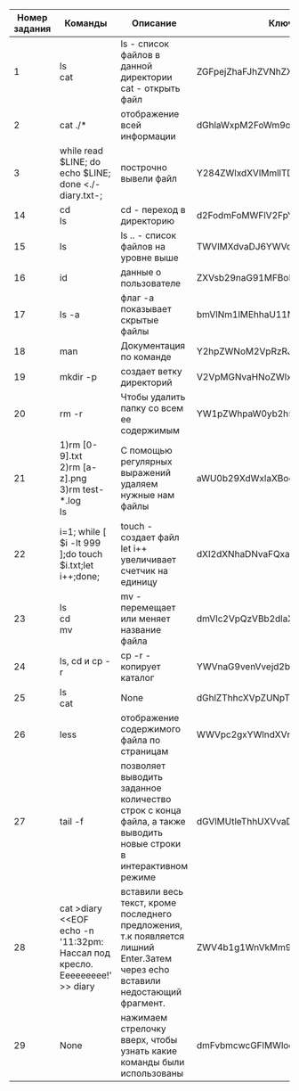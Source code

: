 |Номер задания|Команды|Описание|Ключ|
|-------------|-------|--------|----|
|1|ls <br> cat |ls - список файлов в данной директории <br> cat <name> - открыть файл | ZGFpejZhaFJhZVNhZXhhaWJ1YWYK |
|2| cat ./* |отображение всей информации |dGhlaWxpM2FoWm9odGFpM2VldzMK |
|3| while read $LINE; do echo $LINE; done <./-diary.txt-;| построчно вывели файл | Y284ZWlxdXVlMmllTDNpZXBoNWUK |
|14| cd <br> ls | cd <path> - переход в директорию | d2FodmFoMWFlV2FpYmVlaG9vMmIK |
|15| ls|ls .. - список файлов на уровне выше | TWVlMXdvaDJ6YWVoZWoyamllNm8K |
|16|id |  данные о пользователе| ZXVsb29naG91MFBob2g4T2hkYWkK |
|17|  ls -a| флаг -a показывает скрытые файлы | bmVlNm1lMEhhaU11M2thaGVpNmEK |
|18| man | Документация по команде | Y2hpZWNoM2VpRzRJZWtlaXNlbGUK |
|19| mkdir -p | создает ветку директорий| V2VpMGNvaHNoZWlxdWE0YWhnaG8K |
|20| rm -r | Чтобы удалить папку со всем ее содержимым | YW1pZWhpaW0yb2h5NW9vRjZlaXcK |
|21| 1)rm [0-9].txt <br>2)rm [a-z].png <br>3)rm test-*.log <br>ls| C помощью регулярных выражений удаляем нужные нам файлы | aWU0b29XdWxlaXBodXBpZWZveW8K |
|22|i=1; while [ $i -lt 999 ];do touch $i.txt;let i++;done; <br> | touch - создает файл <br> let i++ увеличивает счетчик на единицу| dXI2dXNhaDNvaFQxaWV2MGNobzgK |
|23| ls <br> cd <br> mv <br>| mv - перемещает или меняет название файла|dmVlc2VpQzVBb2dlaXI1cmVlM2YK |
|24| ls, cd и cp -r | cp -r - копирует каталог | YWVnaG9venVvejd2b292OHNvaEwK |
|25| ls <br> cat| None | dGhlZThhcXVpZUNpTGFpdGhlZTkK|
|26| less | отображение содержимого файла по страницам | WWVpc2gxYWlndXVrZWl5ZWloaWUK |
|27|tail -f |  позволяет выводить заданное количество строк с конца файла, а также выводить новые строки в интерактивном режиме |dGVlMUtleThhUXVvaDFnZTFiaWkK |
|28| cat >diary <<EOF <br> echo -n '11:32pm: Нассал под кресло. Еееееееее!' >> diary| вставили весь текст, кроме последнего предложения, т.к появляется лишний Enter.Затем через echo вставили недостающий фрагмент. | ZWV4b1g1WnVkMm9oZnVjYWhkdTMK|
|29| None | нажимаем стрелочку вверх, чтобы узнать какие команды были использованы |dmFvbmcwcGFlMWlodUJvaFppZWQK |
